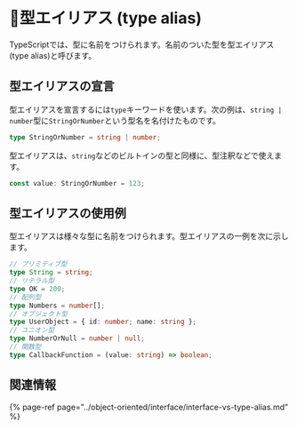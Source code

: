 # 🚧型エイリアス \(type alias\)

TypeScriptでは、型に名前をつけられます。名前のついた型を型エイリアス\(type alias\)と呼びます。

## 型エイリアスの宣言

型エイリアスを宣言するには`type`キーワードを使います。次の例は、`string | number`型に`StringOrNumber`という型名を名付けたものです。

```typescript
type StringOrNumber = string | number;
```

型エイリアスは、`string`などのビルトインの型と同様に、型注釈などで使えます。

```typescript
const value: StringOrNumber = 123;
```

## 型エイリアスの使用例

型エイリアスは様々な型に名前をつけられます。型エイリアスの一例を次に示します。

```typescript
// プリミティブ型
type String = string;
// リテラル型
type OK = 200;
// 配列型
type Numbers = number[];
// オブジェクト型
type UserObject = { id: number; name: string };
// ユニオン型
type NumberOrNull = number | null;
// 関数型
type CallbackFunction = (value: string) => boolean;
```

## 関連情報

{% page-ref page="../object-oriented/interface/interface-vs-type-alias.md" %}

